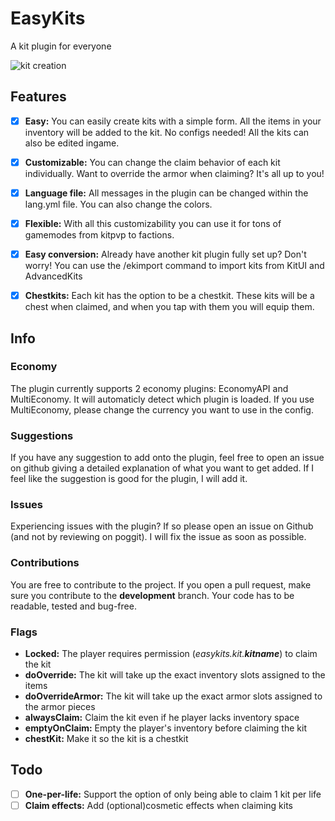 # EasyKits
 A kit plugin for everyone
 
 ![kit creation](media/kitcreation.gif)

## Features
- [x] **Easy:**
You can easily create kits with a simple form. All the items in your inventory will be added to the kit. No configs needed!
All the kits can also be edited ingame.

- [x] **Customizable:**
You can change the claim behavior of each kit individually. Want to override the armor when claiming? It's all up to you!

- [x] **Language file:**
All messages in the plugin can be changed within the lang.yml file. You can also change the colors.

- [x] **Flexible:**
With all this customizability you can use it for tons of gamemodes from kitpvp to factions.

- [x] **Easy conversion:** Already have another kit plugin fully set up? 
Don't worry! You can use the /ekimport command to import kits from KitUI and AdvancedKits

- [x] **Chestkits:** Each kit has the option to be a chestkit.
These kits will be a chest when claimed, and when you tap with them you will equip them.

## Info

### Economy
The plugin currently supports 2 economy plugins: EconomyAPI and MultiEconomy.
It will automaticly detect which plugin is loaded.
If you use MultiEconomy, please change the currency you want to use in the config.

### Suggestions
If you have any suggestion to add onto the plugin, feel free to open an issue on github giving a detailed explanation of what you want to get added.
If I feel like the suggestion is good for the plugin, I will add it.

### Issues
Experiencing issues with the plugin? If so please open an issue on Github (and not by reviewing on poggit).
I will fix the issue as soon as possible.

### Contributions
You are free to contribute to the project.
If you open a pull request, make sure you contribute to the **development** branch.
Your code has to be readable, tested and bug-free.

### Flags
- **Locked:** The player requires permission (*easykits.kit.**kitname***) to claim the kit
- **doOverride:** The kit will take up the exact inventory slots assigned to the items
- **doOverrideArmor:** The kit will take up the exact armor slots assigned to the armor pieces
- **alwaysClaim:** Claim the kit even if he player lacks inventory space
- **emptyOnClaim:** Empty the player's inventory before claiming the kit
- **chestKit:** Make it so the kit is a chestkit

## Todo
- [ ] **One-per-life:** Support the option of only being able to claim 1 kit per life
- [ ] **Claim effects:** Add (optional)cosmetic effects when claiming kits